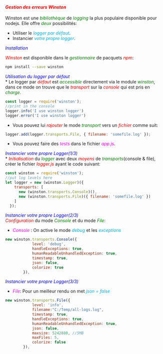 #### <em style="color: red">Gestion des erreurs Winston</em>
Winston est une <em style="color: green">bibliothèque </em> de <em style="color: green">logging</em> la plus populaire disponible pour nodejs.
Elle offre <em style="color: green">deux</em> possibilités: 
* Utiliser le <em style="color: #01B0F0">logger par défaut</em>.
* Instancier <em style="color: #01B0F0">votre propre logger</em>.

<nsv>
<em style="color: blue">Installation</em> <br/>

<em style="color: red">Winston</em> est disponible dans le <em style="color: green">gestionnaire</em> de pacquets <em style="color: red">npm</em>:
```bash
npm install --save winston
```

<nsv>
<em style="color: blue">Utilisation du logger par défaut</em> <br/>
* Le logger par <em style="color: red">défaut</em> est <em style="color: green">accessible</em> directement via le module <em style="color: green">winston</em>, dans ce mode on trouve que le <em style="color: red">transport</em> sur la <em style="color: red">console</em> qui est pris en <em style="color: green">charge</em>. 

```js
const logger = require('winston');
//print in the console
logger.info('I use winston logger')
logger.error('I use winston logger')
```
* Vous pouvez lui <em style="color: red">rajouter</em> le mode <em style="color: green">transport</em> vers un <em style="color: red">fichier</em> comme suit:
```js
logger.add(logger.transports.File, { filename: 'somefile.log' });
```
* Vous pouvez faire des <em style="color: magenta">tests</em> dans le  fichier <em style="color: magenta">app.js</em>.
<nsv>
<em style="color: blue">Instancier votre propre Logger(1/3)</em> <br/>
* <em style="color: red">Initialisation</em> du <em style="color: green">logger</em> avec deux <em style="color: red">moyens</em> de <em style="color: green">transports</em>(console & file), créer le fichier <em style="color: red">logger.js</em> ayant le code suivant:

```js
const winston = require('winston');
//put log levels here
let logger = new (winston.Logger)({
    transports: [
      new (winston.transports.Console)(),
      new (winston.transports.File)({ filename: 'somefile.log' })
    ]
  });
```

<nsv>
<em style="color: blue">Instancier votre propre Logger(2/3)</em> <br/>
<em style="color: red">Configuration</em> du mode <em style="color: green">Console</em> et du mode <em style="color: green">File</em>:

* <em style="color: magenta">Console</em> : On active le mode <em style="color: #01B0F0">debug</em> et les <em style="color: #01B0F0">exceptions</em> 
```js
new winston.transports.Console({
            level: 'debug',
            handleExceptions: true,
            humanReadableUnhandledException: true,
            timestamp: true,
            json: false,
            colorize: true
        }),
```
<nsv>
<em style="color: blue">Instancier votre propre Logger(3/3)</em> <br/>

* <em style="color: magenta">File</em>: Pour un meilleur rendu on met <em style="color: #01B0F0">json = false</em> 

```js
new winston.transports.File({
            level: 'info',
            filename:"C:/Temp/all-logs.log",
            timestamp: true,
            handleExceptions: true,
            humanReadableUnhandledException: true,
            json: false,
            maxsize: 5242880, //5MB
            maxFiles: 5,
            colorize: false
        }),
```